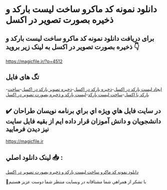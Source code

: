 # دانلود نمونه کد ماکرو ساخت لیست بارکد و ذخیره بصورت تصویر در اکسل

## برای دریافت دانلود نمونه کد ماکرو ساخت لیست بارکد و ذخیره بصورت تصویر در اکسل به لینک زیر بروید 👇

https://magicfile.ir/?p=4512

## تگ های فایل

-[ایجاد لیست بارکد در اکسل](https://magicfile.ir/product/%da%a9%d8%af-%d9%85%d8%a7%da%a9%d8%b1%d9%88-%d8%b3%d8%a7%d8%ae%d8%aa-%d9%84%db%8c%d8%b3%d8%aa-%d8%a8%d8%a7%d8%b1%da%a9%d8%af-%d9%88-%d8%b0%d8%ae%db%8c%d8%b1%d9%87-%d8%a8%d8%b5%d9%88%d8%b1%d8%aa-%d8%aa%d8%b5%d9%88%db%8c%d8%b1-%d8%a7%da%a9%d8%b3%d9%84/)-[ذخیره بارکد در اکسل](https://magicfile.ir/product/%da%a9%d8%af-%d9%85%d8%a7%da%a9%d8%b1%d9%88-%d8%b3%d8%a7%d8%ae%d8%aa-%d9%84%db%8c%d8%b3%d8%aa-%d8%a8%d8%a7%d8%b1%da%a9%d8%af-%d9%88-%d8%b0%d8%ae%db%8c%d8%b1%d9%87-%d8%a8%d8%b5%d9%88%d8%b1%d8%aa-%d8%aa%d8%b5%d9%88%db%8c%d8%b1-%d8%a7%da%a9%d8%b3%d9%84/)-[ذخیره تصویر بارکد در اکسل](https://magicfile.ir/product/%da%a9%d8%af-%d9%85%d8%a7%da%a9%d8%b1%d9%88-%d8%b3%d8%a7%d8%ae%d8%aa-%d9%84%db%8c%d8%b3%d8%aa-%d8%a8%d8%a7%d8%b1%da%a9%d8%af-%d9%88-%d8%b0%d8%ae%db%8c%d8%b1%d9%87-%d8%a8%d8%b5%d9%88%d8%b1%d8%aa-%d8%aa%d8%b5%d9%88%db%8c%d8%b1-%d8%a7%da%a9%d8%b3%d9%84/)-[ساخت بارکد با اکسل](https://magicfile.ir/product/%da%a9%d8%af-%d9%85%d8%a7%da%a9%d8%b1%d9%88-%d8%b3%d8%a7%d8%ae%d8%aa-%d9%84%db%8c%d8%b3%d8%aa-%d8%a8%d8%a7%d8%b1%da%a9%d8%af-%d9%88-%d8%b0%d8%ae%db%8c%d8%b1%d9%87-%d8%a8%d8%b5%d9%88%d8%b1%d8%aa-%d8%aa%d8%b5%d9%88%db%8c%d8%b1-%d8%a7%da%a9%d8%b3%d9%84/)-[ساخت لیست بارکد](https://magicfile.ir/product/%da%a9%d8%af-%d9%85%d8%a7%da%a9%d8%b1%d9%88-%d8%b3%d8%a7%d8%ae%d8%aa-%d9%84%db%8c%d8%b3%d8%aa-%d8%a8%d8%a7%d8%b1%da%a9%d8%af-%d9%88-%d8%b0%d8%ae%db%8c%d8%b1%d9%87-%d8%a8%d8%b5%d9%88%d8%b1%d8%aa-%d8%aa%d8%b5%d9%88%db%8c%d8%b1-%d8%a7%da%a9%d8%b3%d9%84/)-[لیست بارکد و ذخیره بصورت تصویر در اکسل](https://magicfile.ir/product/%da%a9%d8%af-%d9%85%d8%a7%da%a9%d8%b1%d9%88-%d8%b3%d8%a7%d8%ae%d8%aa-%d9%84%db%8c%d8%b3%d8%aa-%d8%a8%d8%a7%d8%b1%da%a9%d8%af-%d9%88-%d8%b0%d8%ae%db%8c%d8%b1%d9%87-%d8%a8%d8%b5%d9%88%d8%b1%d8%aa-%d8%aa%d8%b5%d9%88%db%8c%d8%b1-%d8%a7%da%a9%d8%b3%d9%84/)

## ✔️ در سايت فايل هاي ويژه اي براي برنامه نويسان طراحان دانشجويان و دانش آموزان قرار داده ايم از بقيه فايل سايت نيز ديدن فرماييد

https://magicfile.ir


## لينک دانلود اصلي 📥 :

[دانلود نمونه کد ماکرو ساخت لیست بارکد و ذخیره بصورت تصویر در اکسل](https://magicfile.ir/product/%da%a9%d8%af-%d9%85%d8%a7%da%a9%d8%b1%d9%88-%d8%b3%d8%a7%d8%ae%d8%aa-%d9%84%db%8c%d8%b3%d8%aa-%d8%a8%d8%a7%d8%b1%da%a9%d8%af-%d9%88-%d8%b0%d8%ae%db%8c%d8%b1%d9%87-%d8%a8%d8%b5%d9%88%d8%b1%d8%aa-%d8%aa%d8%b5%d9%88%db%8c%d8%b1-%d8%a7%da%a9%d8%b3%d9%84/) 


🙏با تشکر از همراهي شما مشتاقانه در وبسایت منتظر شما دوست عزیز هستیم

